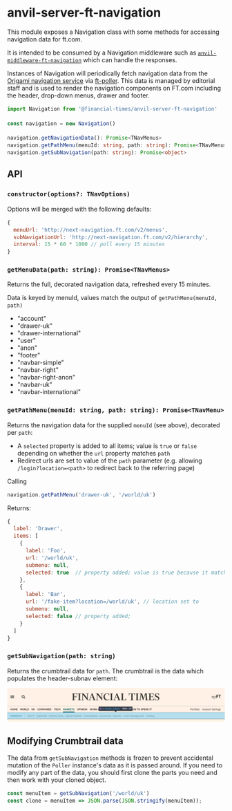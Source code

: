 # anvil-server-ft-navigation

This module exposes a Navigation class with some methods for accessing navigation data for ft.com.

It is intended to be consumed by a Navigation middleware such as [`anvil-middleware-ft-navigation`](https://github.com/Financial-Times/anvil/tree/master/packages/anvil-middleware-ft-navigation) which can handle the responses.

Instances of Navigation will periodically fetch navigation data from the [Origami navigation service](https://registry.origami.ft.com/components/origami-navigation-service@71.0.0) via [ft-poller](https://github.com/Financial-Times/ft-poller). This data is managed by editorial staff and is used to render the navigation components on FT.com including the header, drop-down menus, drawer and footer.

```ts
import Navigation from '@financial-times/anvil-server-ft-navigation'

const navigation = new Navigation()

navigation.getNavigationData(): Promise<TNavMenus>
navigation.getPathMenu(menuId: string, path: string): Promise<TNavMenu>
navigation.getSubNavigation(path: string): Promise<object>
```

## API

### `constructor(options?: TNavOptions)`

Options will be merged with the following defaults:

```js
{
  menuUrl: 'http://next-navigation.ft.com/v2/menus',
  subNavigationUrl: 'http://next-navigation.ft.com/v2/hierarchy',
  interval: 15 * 60 * 1000 // poll every 15 minutes
}
```

### `getMenuData(path: string): Promise<TNavMenus>`

Returns the full, decorated navigation data, refreshed every 15 minutes.

Data is keyed by menuId, values match the output of `getPathMenu(menuId, path)`

- "account"
- "drawer-uk"
- "drawer-international"
- "user"
- "anon"
- "footer"
- "navbar-simple"
- "navbar-right"
- "navbar-right-anon"
- "navbar-uk"
- "navbar-international"

### `getPathMenu(menuId: string, path: string): Promise<TNavMenu>`

Returns the navigation data for the supplied `menuId` (see above), decorated per `path`:
- A `selected` property is added to all items; value is `true` or `false` depending on whether the `url` property matches `path`
- Redirect urls are set to value of the `path` parameter (e.g. allowing `/login?location=<path>` to redirect back to the referring page)

Calling
```js
navigation.getPathMenu('drawer-uk', '/world/uk')
```

Returns:
```js
{
  label: 'Drawer',
  items: [
    {
      label: 'Foo',
      url: '/world/uk',
      submenu: null,
      selected: true  // property added; value is true because it matches `path`
    },
    {
      label: 'Bar',
      url: '/fake-item?location=/world/uk', // location set to
      submenu: null,
      selected: false // property added;
    }
  ]
}
```

### `getSubNavigation(path: string)`

Returns the crumbtrail data for `path`. The crumbtrail is the data which populates the header-subnav element:

![alt text](./screenshots/screenshot-markets-nav-item.png)


## Modifying Crumbtrail data

The data from `getSubNavigation`  methods is frozen to prevent accidental mutation of the `Poller` instance's data as it is passed around. If you need to modify any part of the data, you should first clone the parts you need and then work with your cloned object.

```js
const menuItem = getSubNavigation('/world/uk')
const clone = menuItem => JSON.parse(JSON.stringify(menuItem));
```
